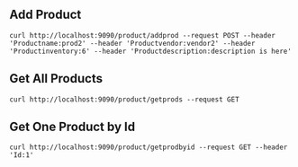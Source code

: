 
## Add Product
`curl http://localhost:9090/product/addprod --request POST --header 'Productname:prod2' --header 'Productvendor:vendor2' --header 'Productinventory:6' --header 'Productdescription:description is here'`

## Get All Products
`curl http://localhost:9090/product/getprods --request GET`

## Get One Product by Id
`curl http://localhost:9090/product/getprodbyid --request GET --header 'Id:1'`